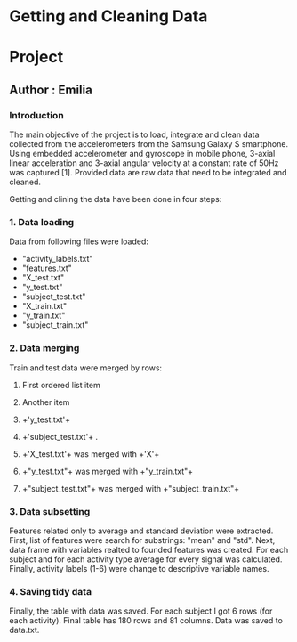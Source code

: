 Getting and Cleaning Data
=========================
# Project 
## Author : Emilia

### Introduction
The main objective of the project is to load, integrate and clean data collected from the accelerometers from the Samsung Galaxy S smartphone. Using embedded accelerometer and gyroscope in mobile phone,  3-axial linear acceleration and 3-axial angular velocity at a constant rate of 50Hz was captured [1]. Provided data are raw data that need to be integrated and cleaned.

Getting and clining the data have been done in four steps:
### 1. Data loading
Data from following files were loaded:
* "activity_labels.txt"
* "features.txt"
* "X_test.txt"
* "y_test.txt"
* "subject_test.txt"
* "X_train.txt"
* "y_train.txt"
* "subject_train.txt"

### 2. Data merging
Train and test data were merged by rows: 

1. First ordered list item
2. Another item
3. +'y_test.txt'+
4. +'subject_test.txt'+ .

1. +'X_test.txt'+ was merged with +'X'+
2. +"y_test.txt"+ was merged with +"y_train.txt"+
3. +"subject_test.txt"+ was merged with +"subject_train.txt"+

### 3. Data subsetting
Features related only to average and standard deviation were extracted. First, list of features were search for substrings: "mean" and "std". Next, data frame with variables realted to founded features was created. For each subject and for each activity type average for every signal was calculated. Finally, activity labels (1-6) were change to descriptive variable names.

### 4. Saving tidy data
Finally, the table with data was saved. For each subject I got 6 rows (for each activity). Final table has 180 rows and 81 columns. Data was saved to data.txt.


 

